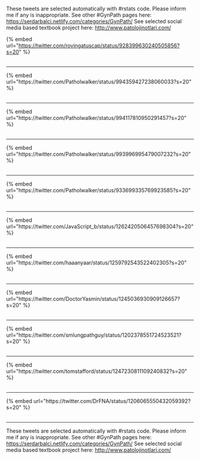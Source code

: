 

These tweets are selected automatically with #rstats code. Please inform me if any is inappropriate.
See other #GynPath pages here: https://serdarbalci.netlify.com/categories/GynPath/ 
See selected social media based textbook project here: http://www.patolojinotlari.com/

{% embed url="https://twitter.com/rovingatuscap/status/928399630240505856?s=20" %}<br>
<br>
<hr>
{% embed url="https://twitter.com/Patholwalker/status/994359427238060033?s=20" %}<br>
<br>
<hr>
{% embed url="https://twitter.com/Patholwalker/status/994117810950291457?s=20" %}<br>
<br>
<hr>
{% embed url="https://twitter.com/Patholwalker/status/993996995479007232?s=20" %}<br>
<br>
<hr>
{% embed url="https://twitter.com/Patholwalker/status/933699335769923585?s=20" %}<br>
<br>
<hr>
{% embed url="https://twitter.com/JavaScript_b/status/1262420506457698304?s=20" %}<br>
<br>
<hr>
{% embed url="https://twitter.com/haaanyaar/status/1259792543522402305?s=20" %}<br>
<br>
<hr>
{% embed url="https://twitter.com/DoctorYasmin/status/1245036930909126657?s=20" %}<br>
<br>
<hr>
{% embed url="https://twitter.com/smlungpathguy/status/1202378551724523521?s=20" %}<br>
<br>
<hr>
{% embed url="https://twitter.com/tomstafford/status/1247230811109240832?s=20" %}<br>
<br>
<hr>
{% embed url="https://twitter.com/DrFNA/status/1206065550432059392?s=20" %}<br>
<br>
<hr>


These tweets are selected automatically with #rstats code. Please inform me if any is inappropriate.
See other #GynPath pages here: https://serdarbalci.netlify.com/categories/GynPath/ 
See selected social media based textbook project here: http://www.patolojinotlari.com/
